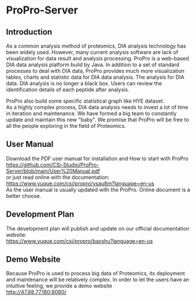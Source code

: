 # ProPro-Server

## Introduction

As a common analysis method of proteomics, DIA analysis technology has been widely used. However, many current analysis
software are lack of visualization for data result and analysis processing. ProPro is a web-based DIA data analysis
platform build by Java. In addition to a set of standard processes to deal with DIA data, ProPro provides much more
visualization tables, charts and statistic data for DIA data analysis. The analysis for DIA data. DIA analysis is no
longer a black box. Users can review the identification details of each peptide after analysis.

ProPro also build some specific statistical graph like HYE dataset. <br>
As a highly complex process, DIA data analysis needs to invest a lot of time in iteration and maintenance. We have
formed a big team to constantly update and maintain this new "baby". We promise that ProPro will be free to all the
people exploring in the field of Proteomics.

## User Manual

Download the PDF user manual for installation and How to start with ProPro <br>
https://github.com/CSi-Studio/ProPro-Server/blob/main/User%20Manual.pdf <br>
or just read online with the documentation: <br>
https://www.yuque.com/csi/propro/ysau8m?language=en-us <br>
As the user manual is usually updated with the ProPro. Online document is a better choose.

## Development Plan

The development plan will publish and update on our official documentation website: <br>
https://www.yuque.com/csi/propro/baxshu?language=en-us

## Demo Website

Because ProPro is used to process big data of Proteomics, its deployment and maintenance will be relatively complex. In
order to let the users have an intuitive feeling, we provide a demo website <br>
http://47.88.77.180:8080/